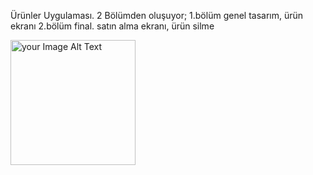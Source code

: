 Ürünler Uygulaması. 2 Bölümden oluşuyor;
1.bölüm genel tasarım, ürün ekranı 
2.bölüm final. satın alma ekranı, ürün silme 



 <img src = "https://github.com/Muhammetsaman/Udemy-ios/assets/134100718/7a2ba658-229a-4856-9649-138a919ea060" alt="your Image Alt Text" width="200"/>
